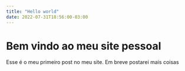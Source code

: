 ```yaml
---
title: "Hello world"
date: 2022-07-31T18:56:00-03:00
---
```

# Bem vindo ao meu site pessoal

Esse é o meu primeiro post no meu site. Em breve postarei mais coisas

